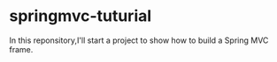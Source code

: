 # springmvc-tuturial
In this  reponsitory,I'll start a project to show how to build a Spring MVC frame.
